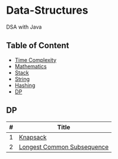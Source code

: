 # Data-Structures
DSA with Java 


## Table of Content

- [Time Complexity](#Time-Complexity)
- [Mathematics](#Maths)
- [Stack](#Stack)
- [String](#String)
- [Hashing](#Hashing)
- [DP](#DP)



## DP

| # | Title |
|---|-------|
| 1 | [Knapsack](https://github.com/ChaudharyAbhinav/Data-Structures/blob/main/DP/Knapsack.md)
| 2 | [Longest Common Subsequence](https://github.com/ChaudharyAbhinav/Data-Structures/blob/main/DP/Longest%20Common%20Subsequence.md)
